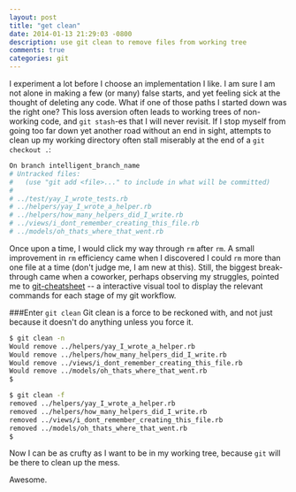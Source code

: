 ```yaml
---
layout: post
title: "get clean"
date: 2014-01-13 21:29:03 -0800
description: use git clean to remove files from working tree
comments: true
categories: git
---
```


I experiment a lot before I choose an implementation I like. I am sure I am not alone in making a few (or many) false starts, and yet feeling sick at the thought of deleting any code. What if one of those paths I started down was the right one? This loss aversion often leads to working trees of non-working code, and ```git stash```-es that I will never revisit. If I stop myself from going too far down yet another road without an end in sight, attempts to clean up my working directory often stall miserably at the end of a ```git checkout .```:<!--more-->

```bash
On branch intelligent_branch_name
# Untracked files:
#   (use "git add <file>..." to include in what will be committed)
#
# ../test/yay_I_wrote_tests.rb
# ../helpers/yay_I_wrote_a_helper.rb
# ../helpers/how_many_helpers_did_I_write.rb
# ../views/i_dont_remember_creating_this_file.rb
# ../models/oh_thats_where_that_went.rb
```

Once upon a time, I would click my way through ```rm``` after ```rm```. A small improvement in ```rm``` efficiency came when I discovered I could ```rm``` more than one file at a time (don't judge me, I am new at this). Still, the biggest break-through came when a coworker, perhaps observing my struggles, pointed me to [git-cheatsheet](http://ndpsoftware.com/git-cheatsheet.html) -- a interactive visual tool to display the relevant commands for each stage of my git workflow.

###Enter ```git clean```
Git clean is a force to be reckoned with, and not just because it doesn't do anything unless you force it.

```bash Use the -n flag to describe the action the cleaner would take linenos:false
$ git clean -n
Would remove ../helpers/yay_I_wrote_a_helper.rb
Would remove ../helpers/how_many_helpers_did_I_write.rb
Would remove ../views/i_dont_remember_creating_this_file.rb
Would remove ../models/oh_thats_where_that_went.rb
$
```

```bash Use the -f flag to force the cleanup linenos:false
$ git clean -f
removed ../helpers/yay_I_wrote_a_helper.rb
removed ../helpers/how_many_helpers_did_I_write.rb
removed ../views/i_dont_remember_creating_this_file.rb
removed ../models/oh_thats_where_that_went.rb
$
```

Now I can be as crufty as I want to be in my working tree, because ```git``` will be there to clean up the mess.

Awesome.

